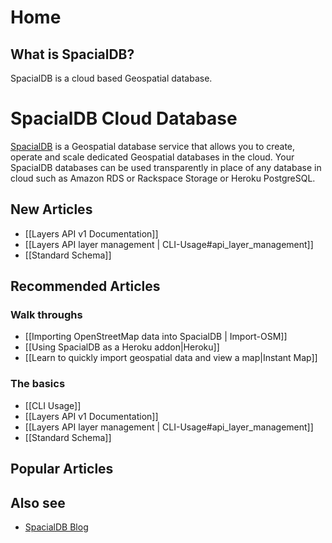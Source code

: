# Home

## What is SpacialDB?

SpacialDB is a cloud based Geospatial database.

# SpacialDB Cloud Database

[SpacialDB][1] is a Geospatial database service that allows you to create, operate and scale dedicated Geospatial databases in the cloud. Your SpacialDB databases can be used transparently in place of any database in cloud such as Amazon RDS or Rackspace Storage or Heroku PostgreSQL.

   [1]: http://www.spacialdb.com (SpacialDB)

## New Articles
* [[Layers API v1 Documentation]]
* [[Layers API layer management | CLI-Usage#api_layer_management]]
* [[Standard Schema]]

## Recommended Articles

### Walk throughs

* [[Importing OpenStreetMap data into SpacialDB | Import-OSM]]
* [[Using SpacialDB as a Heroku addon|Heroku]]
* [[Learn to quickly import geospatial data and view a map|Instant Map]]

### The basics

* [[CLI Usage]]
* [[Layers API v1 Documentation]]
* [[Layers API layer management | CLI-Usage#api_layer_management]]
* [[Standard Schema]]

## Popular Articles

## Also see

* [SpacialDB Blog](http://blog.spacialdb.com)